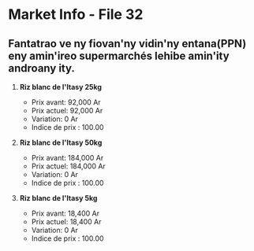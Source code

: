 # Market Info - File 32

## Fantatrao ve ny fiovan'ny vidin'ny entana(PPN) eny amin'ireo supermarchés lehibe amin'ity androany ity.

1. **Riz blanc de l'Itasy 25kg**
   - Prix avant: 92,000 Ar
   - Prix actuel: 92,000 Ar
   - Variation: 0 Ar
   - Indice de prix : 100.00

2. **Riz blanc de l'Itasy 50kg**
   - Prix avant: 184,000 Ar
   - Prix actuel: 184,000 Ar
   - Variation: 0 Ar
   - Indice de prix : 100.00

3. **Riz blanc de l'Itasy 5kg**
   - Prix avant: 18,400 Ar
   - Prix actuel: 18,400 Ar
   - Variation: 0 Ar
   - Indice de prix : 100.00

